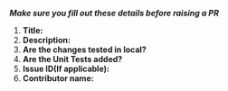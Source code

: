 ***Make sure you fill out these details before raising a PR***

1. **Title:**
2. **Description:**
3. **Are the changes tested in local?**
4. **Are the Unit Tests added?**
5. **Issue ID(If applicable):**
6. **Contributor name:** 